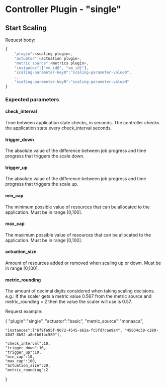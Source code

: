 # Controller Plugin - "single"

## Start Scaling

Request body:
```javascript
{
	"plugin":<scaling plugin>,
	"actuator":<actuation plugin>,
	"metric_source":<metrics plugin>,
	"instances":["vm_id0", "vm_id1"],
	"scaling-parameter-key0":"scaling-parameter-value0",
	...
	"scaling-parameter-keyN":"scaling-parameter-valueN"
}
```
### Expected parameters

#### **check_interval**

Time between application state checks, in seconds. The controller checks the application state every check_interval seconds.

#### **trigger_down**

The absolute value of the difference between job progress and time progress that triggers the scale down.

#### **trigger_up**

The absolute value of the difference between job progress and time progress that triggers the scale up. 

#### **min_cap**

The minimum possible value of resources that can be allocated to the application. Must be in range [0,100].

#### **max_cap**

The maximum possible value of resources that can be allocated to the application. Must be in range [0,100].

#### **actuation_size**

Amount of resources added or removed when scaling up or down. Must be in range [0,100].

#### **metric_rounding**

The amount of decimal digits considered when taking scaling decisions.
e.g.: If the scaler gets a metric value 0.567 from the metric source and metric_rounding = 2 then the value the scaler will use is 0.57.

Request example:

{
	"plugin":"single",
	"actuator":"basic",
	"metric_source":"monasca",
	
	"instances":["6f9fe95f-9072-4545-a62a-fc5fd7cae9a4", "45034c39-c280-4047-8b92-a8efb61bc589"],
	
	"check_interval":10,
	"trigger_down":10,
	"trigger_up":10,
	"min_cap":10,
	"max_cap":100,
	"actuation_size":20,
	"metric_rounding":2
}

